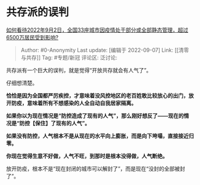 # 共存派的误判
[如何看待2022年9月2日，全国33座城市因疫情处于部分或全部静态管理，超过6500万居民受到影响?](https://www.zhihu.com/question/551838736/answer/2663048050)

> Author: #0-Anonymity
> Last update: [编辑于 2022-09-07]
> Link: [[清零与共存]]
> Tag: #专题/新冠
> 评论区:
> 泛讨论:

共存派有一个巨大的误判，就是觉得“开放共存就会有人气了”。

仔细想清楚。

**恰恰是因为全国都严厉疾控，才意味着没风控地区的老百姓敢比较放心的出门，放开防疫，意味着所有不想感染的人全自动自我居家隔离。**

**如果你以为现在情况是“防控造成了现有的人气”，那么刚好想反了——现在的情况是“防控【保住】了现有的人气”。**

**如果没有防控，人气根本不是从现在的水平向上膨胀，而是向下垮塌，直接接近归零。**

**你现在觉得生意不好做，人气不旺，到那时是根本没得做，人气断绝。**

放开防疫，根本不是“现在封闭的城市可以解封了”，而是现在“没封的全部被封了”。
